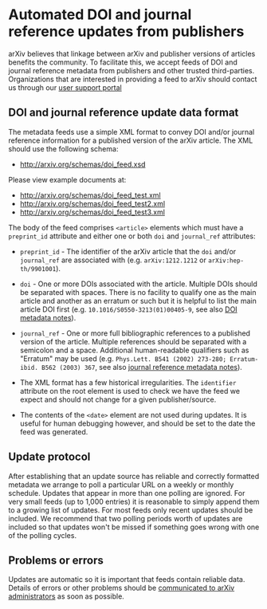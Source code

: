 Automated DOI and journal reference updates from publishers
===========================================================

arXiv believes that linkage between arXiv and publisher versions of articles benefits the community. To facilitate this, we accept feeds of DOI and journal reference metadata from publishers and other trusted third-parties. Organizations that are interested in providing a feed to arXiv should contact us through our [user support portal](https://arxiv-org.atlassian.net/servicedesk/customer/portal/1)

DOI and journal reference update data format
--------------------------------------------

The metadata feeds use a simple XML format to convey DOI and/or journal reference information for a published version of the arXiv article. The XML should use the following schema:


-   <http://arxiv.org/schemas/doi_feed.xsd>

Please view example documents at:

-   <http://arxiv.org/schemas/doi_feed_test.xml>
-   <http://arxiv.org/schemas/doi_feed_test2.xml>
-   <http://arxiv.org/schemas/doi_feed_test3.xml>

The body of the feed comprises `<article>` elements which must have a
`preprint_id` attribute and either one or both  `doi` and `journal_ref`
attributes:

-   `preprint_id` - The identifier of the arXiv article that the `doi`
    and/or `journal_ref` are associated with (e.g. `arXiv:1212.1212` or
    `arXiv:hep-th/9901001`).
-   `doi` - One or more DOIs associated with the article. Multiple DOIs
    should be separated with spaces. There is no facility to qualify one
    as the main article and another as an erratum or such but it is
    helpful to list the main article DOI first (e.g.
    `10.1016/S0550-3213(01)00405-9`, see also [DOI metadata
    notes](prep.md#doi)).
-   `journal_ref` - One or more full bibliographic references to a
    published version of the article. Multiple references should be
    separated with a semicolon and a space. Additional human-readable
    qualifiers such as "Erratum" may be used (e.g.
    `Phys.Lett. B541 (2002) 273-280; Erratum-ibid. B562 (2003) 367`, see
    also [journal reference metadata notes](prep.md#journal)).

-   The XML format has a few historical irregularities. The `identifier` attribute
on the root element is used to check we have the feed we expect and should not change for a given publisher/source.
-   The contents of the `<date>` element are not used during updates. It is useful for human
debugging however, and should be set to the date the feed was generated.

Update protocol
---------------

After establishing that an update source has reliable and correctly formatted metadata we arrange to poll a particular URL on a weekly or monthly schedule. Updates that appear in more than one polling are ignored. For very small feeds (up to 1,000 entries) it is reasonable to simply append them to a growing list of updates. For most feeds only recent updates should be included. We recommend that two polling periods worth of updates are included so that updates won't be missed if something goes wrong with one of the polling cycles.


Problems or errors
-------------------

Updates are automatic so it is important that feeds contain reliable data.
Details of errors or other problems should be [communicated to arXiv
administrators](../help/contact.md) as soon as possible. 
